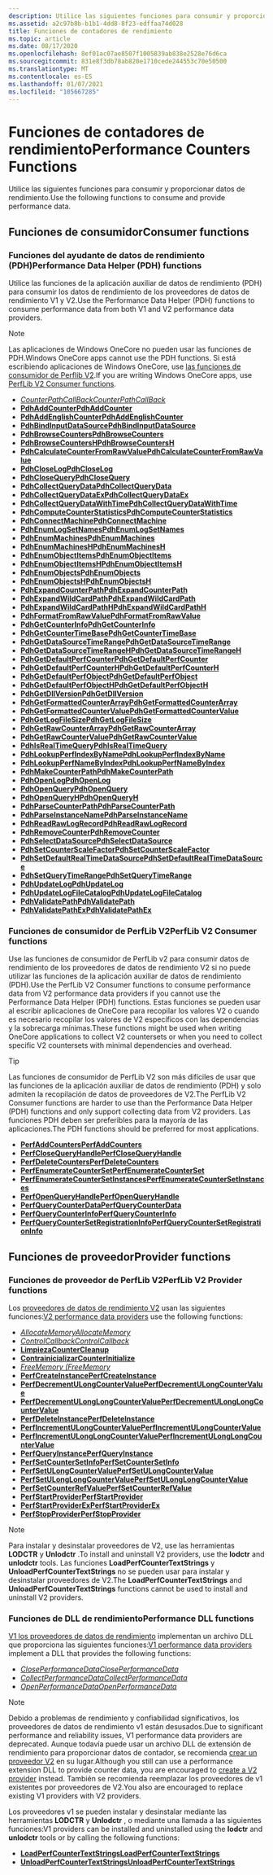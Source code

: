 ```yaml
---
description: Utilice las siguientes funciones para consumir y proporcionar datos de rendimiento.
ms.assetid: a2c97b8b-b1b1-4dd8-8f23-edffaa74d028
title: Funciones de contadores de rendimiento
ms.topic: article
ms.date: 08/17/2020
ms.openlocfilehash: 8ef01ac07ae8507f1005839ab838e2528e76d6ca
ms.sourcegitcommit: 831e8f3db78ab820e1710cede244553c70e50500
ms.translationtype: MT
ms.contentlocale: es-ES
ms.lasthandoff: 01/07/2021
ms.locfileid: "105667285"
---
```

# <a name="performance-counters-functions"></a><span data-ttu-id="8cfe7-103">Funciones de contadores de rendimiento</span><span class="sxs-lookup"><span data-stu-id="8cfe7-103">Performance Counters Functions</span></span>

<span data-ttu-id="8cfe7-104">Utilice las siguientes funciones para consumir y proporcionar datos de rendimiento.</span><span class="sxs-lookup"><span data-stu-id="8cfe7-104">Use the following functions to consume and provide performance data.</span></span>

## <a name="consumer-functions"></a><span data-ttu-id="8cfe7-105">Funciones de consumidor</span><span class="sxs-lookup"><span data-stu-id="8cfe7-105">Consumer functions</span></span>

### <a name="performance-data-helper-pdh-functions"></a><span data-ttu-id="8cfe7-106">Funciones del ayudante de datos de rendimiento (PDH)</span><span class="sxs-lookup"><span data-stu-id="8cfe7-106">Performance Data Helper (PDH) functions</span></span>

<span data-ttu-id="8cfe7-107">Utilice las funciones de la aplicación auxiliar de datos de rendimiento (PDH) para consumir los datos de rendimiento de los proveedores de datos de rendimiento V1 y V2.</span><span class="sxs-lookup"><span data-stu-id="8cfe7-107">Use the Performance Data Helper (PDH) functions to consume performance data from both V1 and V2 performance data providers.</span></span>

> [!Note]
> <span data-ttu-id="8cfe7-108">Las aplicaciones de Windows OneCore no pueden usar las funciones de PDH.</span><span class="sxs-lookup"><span data-stu-id="8cfe7-108">Windows OneCore apps cannot use the PDH functions.</span></span> <span data-ttu-id="8cfe7-109">Si está escribiendo aplicaciones de Windows OneCore, use [las funciones de consumidor de Perflib V2](using-the-perflib-functions-to-consume-counter-data.md).</span><span class="sxs-lookup"><span data-stu-id="8cfe7-109">If you are writing Windows OneCore apps, use [PerfLib V2 Consumer functions](using-the-perflib-functions-to-consume-counter-data.md).</span></span>

- [<span data-ttu-id="8cfe7-110">*CounterPathCallBack*</span><span class="sxs-lookup"><span data-stu-id="8cfe7-110">*CounterPathCallBack*</span></span>](/windows/desktop/api/Pdh/nc-pdh-counterpathcallback)
- [<span data-ttu-id="8cfe7-111">**PdhAddCounter**</span><span class="sxs-lookup"><span data-stu-id="8cfe7-111">**PdhAddCounter**</span></span>](/windows/desktop/api/Pdh/nf-pdh-pdhaddcountera)
- [<span data-ttu-id="8cfe7-112">**PdhAddEnglishCounter**</span><span class="sxs-lookup"><span data-stu-id="8cfe7-112">**PdhAddEnglishCounter**</span></span>](/windows/desktop/api/Pdh/nf-pdh-pdhaddenglishcountera)
- [<span data-ttu-id="8cfe7-113">**PdhBindInputDataSource**</span><span class="sxs-lookup"><span data-stu-id="8cfe7-113">**PdhBindInputDataSource**</span></span>](/windows/desktop/api/Pdh/nf-pdh-pdhbindinputdatasourcea)
- [<span data-ttu-id="8cfe7-114">**PdhBrowseCounters**</span><span class="sxs-lookup"><span data-stu-id="8cfe7-114">**PdhBrowseCounters**</span></span>](/windows/desktop/api/Pdh/nf-pdh-pdhbrowsecountersa)
- [<span data-ttu-id="8cfe7-115">**PdhBrowseCountersH**</span><span class="sxs-lookup"><span data-stu-id="8cfe7-115">**PdhBrowseCountersH**</span></span>](/windows/desktop/api/Pdh/nf-pdh-pdhbrowsecountersha)
- [<span data-ttu-id="8cfe7-116">**PdhCalculateCounterFromRawValue**</span><span class="sxs-lookup"><span data-stu-id="8cfe7-116">**PdhCalculateCounterFromRawValue**</span></span>](/windows/desktop/api/Pdh/nf-pdh-pdhcalculatecounterfromrawvalue)
- [<span data-ttu-id="8cfe7-117">**PdhCloseLog**</span><span class="sxs-lookup"><span data-stu-id="8cfe7-117">**PdhCloseLog**</span></span>](/windows/desktop/api/Pdh/nf-pdh-pdhcloselog)
- [<span data-ttu-id="8cfe7-118">**PdhCloseQuery**</span><span class="sxs-lookup"><span data-stu-id="8cfe7-118">**PdhCloseQuery**</span></span>](/windows/desktop/api/Pdh/nf-pdh-pdhclosequery)
- [<span data-ttu-id="8cfe7-119">**PdhCollectQueryData**</span><span class="sxs-lookup"><span data-stu-id="8cfe7-119">**PdhCollectQueryData**</span></span>](/windows/desktop/api/Pdh/nf-pdh-pdhcollectquerydata)
- [<span data-ttu-id="8cfe7-120">**PdhCollectQueryDataEx**</span><span class="sxs-lookup"><span data-stu-id="8cfe7-120">**PdhCollectQueryDataEx**</span></span>](/windows/desktop/api/Pdh/nf-pdh-pdhcollectquerydataex)
- [<span data-ttu-id="8cfe7-121">**PdhCollectQueryDataWithTime**</span><span class="sxs-lookup"><span data-stu-id="8cfe7-121">**PdhCollectQueryDataWithTime**</span></span>](/windows/desktop/api/Pdh/nf-pdh-pdhcollectquerydatawithtime)
- [<span data-ttu-id="8cfe7-122">**PdhComputeCounterStatistics**</span><span class="sxs-lookup"><span data-stu-id="8cfe7-122">**PdhComputeCounterStatistics**</span></span>](/windows/desktop/api/Pdh/nf-pdh-pdhcomputecounterstatistics)
- [<span data-ttu-id="8cfe7-123">**PdhConnectMachine**</span><span class="sxs-lookup"><span data-stu-id="8cfe7-123">**PdhConnectMachine**</span></span>](/windows/desktop/api/Pdh/nf-pdh-pdhconnectmachinea)
- [<span data-ttu-id="8cfe7-124">**PdhEnumLogSetNames**</span><span class="sxs-lookup"><span data-stu-id="8cfe7-124">**PdhEnumLogSetNames**</span></span>](/windows/desktop/api/Pdh/nf-pdh-pdhenumlogsetnamesa)
- [<span data-ttu-id="8cfe7-125">**PdhEnumMachines**</span><span class="sxs-lookup"><span data-stu-id="8cfe7-125">**PdhEnumMachines**</span></span>](/windows/desktop/api/Pdh/nf-pdh-pdhenummachinesa)
- [<span data-ttu-id="8cfe7-126">**PdhEnumMachinesH**</span><span class="sxs-lookup"><span data-stu-id="8cfe7-126">**PdhEnumMachinesH**</span></span>](/windows/desktop/api/Pdh/nf-pdh-pdhenummachinesha)
- [<span data-ttu-id="8cfe7-127">**PdhEnumObjectItems**</span><span class="sxs-lookup"><span data-stu-id="8cfe7-127">**PdhEnumObjectItems**</span></span>](/windows/desktop/api/Pdh/nf-pdh-pdhenumobjectitemsa)
- [<span data-ttu-id="8cfe7-128">**PdhEnumObjectItemsH**</span><span class="sxs-lookup"><span data-stu-id="8cfe7-128">**PdhEnumObjectItemsH**</span></span>](/windows/desktop/api/Pdh/nf-pdh-pdhenumobjectitemsha)
- [<span data-ttu-id="8cfe7-129">**PdhEnumObjects**</span><span class="sxs-lookup"><span data-stu-id="8cfe7-129">**PdhEnumObjects**</span></span>](/windows/desktop/api/Pdh/nf-pdh-pdhenumobjectsa)
- [<span data-ttu-id="8cfe7-130">**PdhEnumObjectsH**</span><span class="sxs-lookup"><span data-stu-id="8cfe7-130">**PdhEnumObjectsH**</span></span>](/windows/desktop/api/Pdh/nf-pdh-pdhenumobjectsha)
- [<span data-ttu-id="8cfe7-131">**PdhExpandCounterPath**</span><span class="sxs-lookup"><span data-stu-id="8cfe7-131">**PdhExpandCounterPath**</span></span>](/windows/desktop/api/Pdh/nf-pdh-pdhexpandcounterpatha)
- [<span data-ttu-id="8cfe7-132">**PdhExpandWildCardPath**</span><span class="sxs-lookup"><span data-stu-id="8cfe7-132">**PdhExpandWildCardPath**</span></span>](/windows/desktop/api/Pdh/nf-pdh-pdhexpandwildcardpatha)
- [<span data-ttu-id="8cfe7-133">**PdhExpandWildCardPathH**</span><span class="sxs-lookup"><span data-stu-id="8cfe7-133">**PdhExpandWildCardPathH**</span></span>](/windows/desktop/api/Pdh/nf-pdh-pdhexpandwildcardpathha)
- [<span data-ttu-id="8cfe7-134">**PdhFormatFromRawValue**</span><span class="sxs-lookup"><span data-stu-id="8cfe7-134">**PdhFormatFromRawValue**</span></span>](/windows/desktop/api/Pdh/nf-pdh-pdhformatfromrawvalue)
- [<span data-ttu-id="8cfe7-135">**PdhGetCounterInfo**</span><span class="sxs-lookup"><span data-stu-id="8cfe7-135">**PdhGetCounterInfo**</span></span>](/windows/desktop/api/Pdh/nf-pdh-pdhgetcounterinfoa)
- [<span data-ttu-id="8cfe7-136">**PdhGetCounterTimeBase**</span><span class="sxs-lookup"><span data-stu-id="8cfe7-136">**PdhGetCounterTimeBase**</span></span>](/windows/desktop/api/Pdh/nf-pdh-pdhgetcountertimebase)
- [<span data-ttu-id="8cfe7-137">**PdhGetDataSourceTimeRange**</span><span class="sxs-lookup"><span data-stu-id="8cfe7-137">**PdhGetDataSourceTimeRange**</span></span>](/windows/desktop/api/Pdh/nf-pdh-pdhgetdatasourcetimerangea)
- [<span data-ttu-id="8cfe7-138">**PdhGetDataSourceTimeRangeH**</span><span class="sxs-lookup"><span data-stu-id="8cfe7-138">**PdhGetDataSourceTimeRangeH**</span></span>](/windows/desktop/api/Pdh/nf-pdh-pdhgetdatasourcetimerangeh)
- [<span data-ttu-id="8cfe7-139">**PdhGetDefaultPerfCounter**</span><span class="sxs-lookup"><span data-stu-id="8cfe7-139">**PdhGetDefaultPerfCounter**</span></span>](/windows/desktop/api/Pdh/nf-pdh-pdhgetdefaultperfcountera)
- [<span data-ttu-id="8cfe7-140">**PdhGetDefaultPerfCounterH**</span><span class="sxs-lookup"><span data-stu-id="8cfe7-140">**PdhGetDefaultPerfCounterH**</span></span>](/windows/desktop/api/Pdh/nf-pdh-pdhgetdefaultperfcounterha)
- [<span data-ttu-id="8cfe7-141">**PdhGetDefaultPerfObject**</span><span class="sxs-lookup"><span data-stu-id="8cfe7-141">**PdhGetDefaultPerfObject**</span></span>](/windows/desktop/api/Pdh/nf-pdh-pdhgetdefaultperfobjecta)
- [<span data-ttu-id="8cfe7-142">**PdhGetDefaultPerfObjectH**</span><span class="sxs-lookup"><span data-stu-id="8cfe7-142">**PdhGetDefaultPerfObjectH**</span></span>](/windows/desktop/api/Pdh/nf-pdh-pdhgetdefaultperfobjectha)
- [<span data-ttu-id="8cfe7-143">**PdhGetDllVersion**</span><span class="sxs-lookup"><span data-stu-id="8cfe7-143">**PdhGetDllVersion**</span></span>](/windows/desktop/api/Pdh/nf-pdh-pdhgetdllversion)
- [<span data-ttu-id="8cfe7-144">**PdhGetFormattedCounterArray**</span><span class="sxs-lookup"><span data-stu-id="8cfe7-144">**PdhGetFormattedCounterArray**</span></span>](/windows/desktop/api/Pdh/nf-pdh-pdhgetformattedcounterarraya)
- [<span data-ttu-id="8cfe7-145">**PdhGetFormattedCounterValue**</span><span class="sxs-lookup"><span data-stu-id="8cfe7-145">**PdhGetFormattedCounterValue**</span></span>](/windows/desktop/api/Pdh/nf-pdh-pdhgetformattedcountervalue)
- [<span data-ttu-id="8cfe7-146">**PdhGetLogFileSize**</span><span class="sxs-lookup"><span data-stu-id="8cfe7-146">**PdhGetLogFileSize**</span></span>](/windows/desktop/api/Pdh/nf-pdh-pdhgetlogfilesize)
- [<span data-ttu-id="8cfe7-147">**PdhGetRawCounterArray**</span><span class="sxs-lookup"><span data-stu-id="8cfe7-147">**PdhGetRawCounterArray**</span></span>](/windows/desktop/api/Pdh/nf-pdh-pdhgetrawcounterarraya)
- [<span data-ttu-id="8cfe7-148">**PdhGetRawCounterValue**</span><span class="sxs-lookup"><span data-stu-id="8cfe7-148">**PdhGetRawCounterValue**</span></span>](/windows/desktop/api/Pdh/nf-pdh-pdhgetrawcountervalue)
- [<span data-ttu-id="8cfe7-149">**PdhIsRealTimeQuery**</span><span class="sxs-lookup"><span data-stu-id="8cfe7-149">**PdhIsRealTimeQuery**</span></span>](/windows/desktop/api/Pdh/nf-pdh-pdhisrealtimequery)
- [<span data-ttu-id="8cfe7-150">**PdhLookupPerfIndexByName**</span><span class="sxs-lookup"><span data-stu-id="8cfe7-150">**PdhLookupPerfIndexByName**</span></span>](/windows/desktop/api/Pdh/nf-pdh-pdhlookupperfindexbynamea)
- [<span data-ttu-id="8cfe7-151">**PdhLookupPerfNameByIndex**</span><span class="sxs-lookup"><span data-stu-id="8cfe7-151">**PdhLookupPerfNameByIndex**</span></span>](/windows/desktop/api/Pdh/nf-pdh-pdhlookupperfnamebyindexa)
- [<span data-ttu-id="8cfe7-152">**PdhMakeCounterPath**</span><span class="sxs-lookup"><span data-stu-id="8cfe7-152">**PdhMakeCounterPath**</span></span>](/windows/desktop/api/Pdh/nf-pdh-pdhmakecounterpatha)
- [<span data-ttu-id="8cfe7-153">**PdhOpenLog**</span><span class="sxs-lookup"><span data-stu-id="8cfe7-153">**PdhOpenLog**</span></span>](/windows/desktop/api/Pdh/nf-pdh-pdhopenloga)
- [<span data-ttu-id="8cfe7-154">**PdhOpenQuery**</span><span class="sxs-lookup"><span data-stu-id="8cfe7-154">**PdhOpenQuery**</span></span>](/windows/desktop/api/Pdh/nf-pdh-pdhopenquerya)
- [<span data-ttu-id="8cfe7-155">**PdhOpenQueryH**</span><span class="sxs-lookup"><span data-stu-id="8cfe7-155">**PdhOpenQueryH**</span></span>](/windows/desktop/api/Pdh/nf-pdh-pdhopenqueryh)
- [<span data-ttu-id="8cfe7-156">**PdhParseCounterPath**</span><span class="sxs-lookup"><span data-stu-id="8cfe7-156">**PdhParseCounterPath**</span></span>](/windows/desktop/api/Pdh/nf-pdh-pdhparsecounterpatha)
- [<span data-ttu-id="8cfe7-157">**PdhParseInstanceName**</span><span class="sxs-lookup"><span data-stu-id="8cfe7-157">**PdhParseInstanceName**</span></span>](/windows/desktop/api/Pdh/nf-pdh-pdhparseinstancenamea)
- [<span data-ttu-id="8cfe7-158">**PdhReadRawLogRecord**</span><span class="sxs-lookup"><span data-stu-id="8cfe7-158">**PdhReadRawLogRecord**</span></span>](/windows/desktop/api/Pdh/nf-pdh-pdhreadrawlogrecord)
- [<span data-ttu-id="8cfe7-159">**PdhRemoveCounter**</span><span class="sxs-lookup"><span data-stu-id="8cfe7-159">**PdhRemoveCounter**</span></span>](/windows/desktop/api/Pdh/nf-pdh-pdhremovecounter)
- [<span data-ttu-id="8cfe7-160">**PdhSelectDataSource**</span><span class="sxs-lookup"><span data-stu-id="8cfe7-160">**PdhSelectDataSource**</span></span>](/windows/desktop/api/Pdh/nf-pdh-pdhselectdatasourcea)
- [<span data-ttu-id="8cfe7-161">**PdhSetCounterScaleFactor**</span><span class="sxs-lookup"><span data-stu-id="8cfe7-161">**PdhSetCounterScaleFactor**</span></span>](/windows/desktop/api/Pdh/nf-pdh-pdhsetcounterscalefactor)
- [<span data-ttu-id="8cfe7-162">**PdhSetDefaultRealTimeDataSource**</span><span class="sxs-lookup"><span data-stu-id="8cfe7-162">**PdhSetDefaultRealTimeDataSource**</span></span>](/windows/desktop/api/Pdh/nf-pdh-pdhsetdefaultrealtimedatasource)
- [<span data-ttu-id="8cfe7-163">**PdhSetQueryTimeRange**</span><span class="sxs-lookup"><span data-stu-id="8cfe7-163">**PdhSetQueryTimeRange**</span></span>](/windows/desktop/api/Pdh/nf-pdh-pdhsetquerytimerange)
- [<span data-ttu-id="8cfe7-164">**PdhUpdateLog**</span><span class="sxs-lookup"><span data-stu-id="8cfe7-164">**PdhUpdateLog**</span></span>](/windows/desktop/api/Pdh/nf-pdh-pdhupdateloga)
- [<span data-ttu-id="8cfe7-165">**PdhUpdateLogFileCatalog**</span><span class="sxs-lookup"><span data-stu-id="8cfe7-165">**PdhUpdateLogFileCatalog**</span></span>](/windows/desktop/api/Pdh/nf-pdh-pdhupdatelogfilecatalog)
- [<span data-ttu-id="8cfe7-166">**PdhValidatePath**</span><span class="sxs-lookup"><span data-stu-id="8cfe7-166">**PdhValidatePath**</span></span>](/windows/desktop/api/Pdh/nf-pdh-pdhvalidatepatha)
- [<span data-ttu-id="8cfe7-167">**PdhValidatePathEx**</span><span class="sxs-lookup"><span data-stu-id="8cfe7-167">**PdhValidatePathEx**</span></span>](/windows/desktop/api/Pdh/nf-pdh-pdhvalidatepathexa)

### <a name="perflib-v2-consumer-functions"></a><span data-ttu-id="8cfe7-168">Funciones de consumidor de PerfLib V2</span><span class="sxs-lookup"><span data-stu-id="8cfe7-168">PerfLib V2 Consumer functions</span></span>

<span data-ttu-id="8cfe7-169">Use las funciones de consumidor de PerfLib v2 para consumir datos de rendimiento de los proveedores de datos de rendimiento V2 si no puede utilizar las funciones de la aplicación auxiliar de datos de rendimiento (PDH).</span><span class="sxs-lookup"><span data-stu-id="8cfe7-169">Use the PerfLib V2 Consumer functions to consume performance data from V2 performance data providers if you cannot use the Performance Data Helper (PDH) functions.</span></span> <span data-ttu-id="8cfe7-170">Estas funciones se pueden usar al escribir aplicaciones de OneCore para recopilar los valores V2 o cuando es necesario recopilar los valores de V2 específicos con las dependencias y la sobrecarga mínimas.</span><span class="sxs-lookup"><span data-stu-id="8cfe7-170">These functions might be used when writing OneCore applications to collect V2 countersets or when you need to collect specific V2 countersets with minimal dependencies and overhead.</span></span>

> [!TIP]
> <span data-ttu-id="8cfe7-171">Las funciones de consumidor de PerfLib V2 son más difíciles de usar que las funciones de la aplicación auxiliar de datos de rendimiento (PDH) y solo admiten la recopilación de datos de proveedores de V2.</span><span class="sxs-lookup"><span data-stu-id="8cfe7-171">The PerfLib V2 Consumer functions are harder to use than the Performance Data Helper (PDH) functions and only support collecting data from V2 providers.</span></span> <span data-ttu-id="8cfe7-172">Las funciones PDH deben ser preferibles para la mayoría de las aplicaciones.</span><span class="sxs-lookup"><span data-stu-id="8cfe7-172">The PDH functions should be preferred for most applications.</span></span>

- [<span data-ttu-id="8cfe7-173">**PerfAddCounters**</span><span class="sxs-lookup"><span data-stu-id="8cfe7-173">**PerfAddCounters**</span></span>](/windows/desktop/api/Perflib/nf-perflib-perfaddcounters)
- [<span data-ttu-id="8cfe7-174">**PerfCloseQueryHandle**</span><span class="sxs-lookup"><span data-stu-id="8cfe7-174">**PerfCloseQueryHandle**</span></span>](/windows/desktop/api/Perflib/nf-perflib-perfclosequeryhandle)
- [<span data-ttu-id="8cfe7-175">**PerfDeleteCounters**</span><span class="sxs-lookup"><span data-stu-id="8cfe7-175">**PerfDeleteCounters**</span></span>](/windows/desktop/api/Perflib/nf-perflib-perfdeletecounters)
- [<span data-ttu-id="8cfe7-176">**PerfEnumerateCounterSet**</span><span class="sxs-lookup"><span data-stu-id="8cfe7-176">**PerfEnumerateCounterSet**</span></span>](/windows/desktop/api/Perflib/nf-perflib-perfenumeratecounterset)
- [<span data-ttu-id="8cfe7-177">**PerfEnumerateCounterSetInstances**</span><span class="sxs-lookup"><span data-stu-id="8cfe7-177">**PerfEnumerateCounterSetInstances**</span></span>](/windows/desktop/api/Perflib/nf-perflib-perfenumeratecountersetinstances)
- [<span data-ttu-id="8cfe7-178">**PerfOpenQueryHandle**</span><span class="sxs-lookup"><span data-stu-id="8cfe7-178">**PerfOpenQueryHandle**</span></span>](/windows/desktop/api/Perflib/nf-perflib-perfopenqueryhandle)
- [<span data-ttu-id="8cfe7-179">**PerfQueryCounterData**</span><span class="sxs-lookup"><span data-stu-id="8cfe7-179">**PerfQueryCounterData**</span></span>](/windows/desktop/api/Perflib/nf-perflib-perfquerycounterdata)
- [<span data-ttu-id="8cfe7-180">**PerfQueryCounterInfo**</span><span class="sxs-lookup"><span data-stu-id="8cfe7-180">**PerfQueryCounterInfo**</span></span>](/windows/desktop/api/Perflib/nf-perflib-perfquerycounterinfo)
- [<span data-ttu-id="8cfe7-181">**PerfQueryCounterSetRegistrationInfo**</span><span class="sxs-lookup"><span data-stu-id="8cfe7-181">**PerfQueryCounterSetRegistrationInfo**</span></span>](/windows/desktop/api/Perflib/nf-perflib-perfquerycountersetregistrationinfo)

## <a name="provider-functions"></a><span data-ttu-id="8cfe7-182">Funciones de proveedor</span><span class="sxs-lookup"><span data-stu-id="8cfe7-182">Provider functions</span></span>

### <a name="perflib-v2-provider-functions"></a><span data-ttu-id="8cfe7-183">Funciones de proveedor de PerfLib V2</span><span class="sxs-lookup"><span data-stu-id="8cfe7-183">PerfLib V2 Provider functions</span></span>

<span data-ttu-id="8cfe7-184">Los [proveedores de datos de rendimiento V2](providing-counter-data-using-version-2-0.md) usan las siguientes funciones:</span><span class="sxs-lookup"><span data-stu-id="8cfe7-184">[V2 performance data providers](providing-counter-data-using-version-2-0.md) use the following functions:</span></span>

- [<span data-ttu-id="8cfe7-185">*AllocateMemory*</span><span class="sxs-lookup"><span data-stu-id="8cfe7-185">*AllocateMemory*</span></span>](/windows/desktop/api/Perflib/nc-perflib-perf_mem_alloc)
- [<span data-ttu-id="8cfe7-186">*ControlCallback*</span><span class="sxs-lookup"><span data-stu-id="8cfe7-186">*ControlCallback*</span></span>](/windows/desktop/api/Perflib/nc-perflib-perflibrequest)
- [<span data-ttu-id="8cfe7-187">**Limpieza**</span><span class="sxs-lookup"><span data-stu-id="8cfe7-187">**CounterCleanup**</span></span>](countercleanup.md)
- [<span data-ttu-id="8cfe7-188">**Contrainicializar**</span><span class="sxs-lookup"><span data-stu-id="8cfe7-188">**CounterInitialize**</span></span>](counterinitialize.md)
- [<span data-ttu-id="8cfe7-189">*FreeMemory (*</span><span class="sxs-lookup"><span data-stu-id="8cfe7-189">*FreeMemory*</span></span>](/windows/desktop/api/Perflib/nc-perflib-perf_mem_free)
- [<span data-ttu-id="8cfe7-190">**PerfCreateInstance**</span><span class="sxs-lookup"><span data-stu-id="8cfe7-190">**PerfCreateInstance**</span></span>](/windows/desktop/api/Perflib/nf-perflib-perfcreateinstance)
- [<span data-ttu-id="8cfe7-191">**PerfDecrementULongCounterValue**</span><span class="sxs-lookup"><span data-stu-id="8cfe7-191">**PerfDecrementULongCounterValue**</span></span>](/windows/desktop/api/Perflib/nf-perflib-perfdecrementulongcountervalue)
- [<span data-ttu-id="8cfe7-192">**PerfDecrementULongLongCounterValue**</span><span class="sxs-lookup"><span data-stu-id="8cfe7-192">**PerfDecrementULongLongCounterValue**</span></span>](/windows/desktop/api/Perflib/nf-perflib-perfdecrementulonglongcountervalue)
- [<span data-ttu-id="8cfe7-193">**PerfDeleteInstance**</span><span class="sxs-lookup"><span data-stu-id="8cfe7-193">**PerfDeleteInstance**</span></span>](/windows/desktop/api/Perflib/nf-perflib-perfdeleteinstance)
- [<span data-ttu-id="8cfe7-194">**PerfIncrementULongCounterValue**</span><span class="sxs-lookup"><span data-stu-id="8cfe7-194">**PerfIncrementULongCounterValue**</span></span>](/windows/desktop/api/Perflib/nf-perflib-perfincrementulongcountervalue)
- [<span data-ttu-id="8cfe7-195">**PerfIncrementULongLongCounterValue**</span><span class="sxs-lookup"><span data-stu-id="8cfe7-195">**PerfIncrementULongLongCounterValue**</span></span>](/windows/desktop/api/Perflib/nf-perflib-perfincrementulonglongcountervalue)
- [<span data-ttu-id="8cfe7-196">**PerfQueryInstance**</span><span class="sxs-lookup"><span data-stu-id="8cfe7-196">**PerfQueryInstance**</span></span>](/windows/desktop/api/Perflib/nf-perflib-perfqueryinstance)
- [<span data-ttu-id="8cfe7-197">**PerfSetCounterSetInfo**</span><span class="sxs-lookup"><span data-stu-id="8cfe7-197">**PerfSetCounterSetInfo**</span></span>](/windows/desktop/api/Perflib/nf-perflib-perfsetcountersetinfo)
- [<span data-ttu-id="8cfe7-198">**PerfSetULongCounterValue**</span><span class="sxs-lookup"><span data-stu-id="8cfe7-198">**PerfSetULongCounterValue**</span></span>](/windows/desktop/api/Perflib/nf-perflib-perfsetulongcountervalue)
- [<span data-ttu-id="8cfe7-199">**PerfSetULongLongCounterValue**</span><span class="sxs-lookup"><span data-stu-id="8cfe7-199">**PerfSetULongLongCounterValue**</span></span>](/windows/desktop/api/Perflib/nf-perflib-perfsetulonglongcountervalue)
- [<span data-ttu-id="8cfe7-200">**PerfSetCounterRefValue**</span><span class="sxs-lookup"><span data-stu-id="8cfe7-200">**PerfSetCounterRefValue**</span></span>](/windows/desktop/api/Perflib/nf-perflib-perfsetcounterrefvalue)
- [<span data-ttu-id="8cfe7-201">**PerfStartProvider**</span><span class="sxs-lookup"><span data-stu-id="8cfe7-201">**PerfStartProvider**</span></span>](/windows/desktop/api/Perflib/nf-perflib-perfstartprovider)
- [<span data-ttu-id="8cfe7-202">**PerfStartProviderEx**</span><span class="sxs-lookup"><span data-stu-id="8cfe7-202">**PerfStartProviderEx**</span></span>](/windows/desktop/api/Perflib/nf-perflib-perfstartproviderex)
- [<span data-ttu-id="8cfe7-203">**PerfStopProvider**</span><span class="sxs-lookup"><span data-stu-id="8cfe7-203">**PerfStopProvider**</span></span>](/windows/desktop/api/Perflib/nf-perflib-perfstopprovider)

> [!Note]
> <span data-ttu-id="8cfe7-204">Para instalar y desinstalar proveedores de V2, use las herramientas **LODCTR** y **Unlodctr** .</span><span class="sxs-lookup"><span data-stu-id="8cfe7-204">To install and uninstall V2 providers, use the **lodctr** and **unlodctr** tools.</span></span> <span data-ttu-id="8cfe7-205">Las funciones **LoadPerfCounterTextStrings** y **UnloadPerfCounterTextStrings** no se pueden usar para instalar y desinstalar proveedores de V2.</span><span class="sxs-lookup"><span data-stu-id="8cfe7-205">The **LoadPerfCounterTextStrings** and **UnloadPerfCounterTextStrings** functions cannot be used to install and uninstall V2 providers.</span></span>

### <a name="performance-dll-functions"></a><span data-ttu-id="8cfe7-206">Funciones de DLL de rendimiento</span><span class="sxs-lookup"><span data-stu-id="8cfe7-206">Performance DLL functions</span></span>

<span data-ttu-id="8cfe7-207">[V1 los proveedores de datos de rendimiento](providing-counter-data-using-a-performance-dll.md) implementan un archivo DLL que proporciona las siguientes funciones:</span><span class="sxs-lookup"><span data-stu-id="8cfe7-207">[V1 performance data providers](providing-counter-data-using-a-performance-dll.md) implement a DLL that provides the following functions:</span></span>

- [<span data-ttu-id="8cfe7-208">*ClosePerformanceData*</span><span class="sxs-lookup"><span data-stu-id="8cfe7-208">*ClosePerformanceData*</span></span>](/windows/win32/api/winperf/nc-winperf-pm_close_proc)
- [<span data-ttu-id="8cfe7-209">*CollectPerformanceData*</span><span class="sxs-lookup"><span data-stu-id="8cfe7-209">*CollectPerformanceData*</span></span>](/windows/win32/api/winperf/nc-winperf-pm_collect_proc)
- <span data-ttu-id="8cfe7-210">[*OpenPerformanceData*](/previous-versions/windows/desktop/legacy/aa372200(v=vs.85))</span><span class="sxs-lookup"><span data-stu-id="8cfe7-210">[*OpenPerformanceData*](/previous-versions/windows/desktop/legacy/aa372200(v=vs.85))</span></span>

> [!Note]
> <span data-ttu-id="8cfe7-211">Debido a problemas de rendimiento y confiabilidad significativos, los proveedores de datos de rendimiento v1 están desusados.</span><span class="sxs-lookup"><span data-stu-id="8cfe7-211">Due to significant performance and reliability issues, V1 performance data providers are deprecated.</span></span> <span data-ttu-id="8cfe7-212">Aunque todavía puede usar un archivo DLL de extensión de rendimiento para proporcionar datos de contador, se recomienda [crear un proveedor V2](providing-counter-data-using-version-2-0.md) en su lugar.</span><span class="sxs-lookup"><span data-stu-id="8cfe7-212">Although you still can use a performance extension DLL to provide counter data, you are encouraged to [create a V2 provider](providing-counter-data-using-version-2-0.md) instead.</span></span> <span data-ttu-id="8cfe7-213">También se recomienda reemplazar los proveedores de v1 existentes por proveedores de V2.</span><span class="sxs-lookup"><span data-stu-id="8cfe7-213">You also are encouraged to replace existing V1 providers with V2 providers.</span></span>

<span data-ttu-id="8cfe7-214">Los proveedores v1 se pueden instalar y desinstalar mediante las herramientas **LODCTR** y **Unlodctr** , o mediante una llamada a las siguientes funciones:</span><span class="sxs-lookup"><span data-stu-id="8cfe7-214">V1 providers can be installed and uninstalled using the **lodctr** and **unlodctr** tools or by calling the following functions:</span></span>

- [<span data-ttu-id="8cfe7-215">**LoadPerfCounterTextStrings**</span><span class="sxs-lookup"><span data-stu-id="8cfe7-215">**LoadPerfCounterTextStrings**</span></span>](/windows/desktop/api/Loadperf/nf-loadperf-loadperfcountertextstringsa)
- [<span data-ttu-id="8cfe7-216">**UnloadPerfCounterTextStrings**</span><span class="sxs-lookup"><span data-stu-id="8cfe7-216">**UnloadPerfCounterTextStrings**</span></span>](/windows/desktop/api/Loadperf/nf-loadperf-unloadperfcountertextstringsa)
